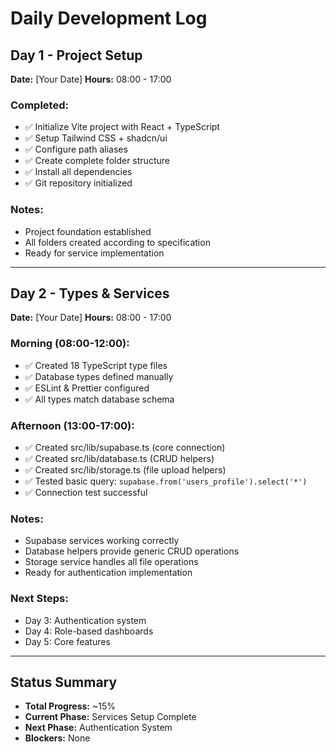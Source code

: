 # Daily Development Log

## Day 1 - Project Setup
**Date:** [Your Date]
**Hours:** 08:00 - 17:00

### Completed:
- ✅ Initialize Vite project with React + TypeScript
- ✅ Setup Tailwind CSS + shadcn/ui
- ✅ Configure path aliases
- ✅ Create complete folder structure
- ✅ Install all dependencies
- ✅ Git repository initialized

### Notes:
- Project foundation established
- All folders created according to specification
- Ready for service implementation

---

## Day 2 - Types & Services
**Date:** [Your Date]
**Hours:** 08:00 - 17:00

### Morning (08:00-12:00):
- ✅ Created 18 TypeScript type files
- ✅ Database types defined manually
- ✅ ESLint & Prettier configured
- ✅ All types match database schema

### Afternoon (13:00-17:00):
- ✅ Created src/lib/supabase.ts (core connection)
- ✅ Created src/lib/database.ts (CRUD helpers)
- ✅ Created src/lib/storage.ts (file upload helpers)
- ✅ Tested basic query: `supabase.from('users_profile').select('*')`
- ✅ Connection test successful

### Notes:
- Supabase services working correctly
- Database helpers provide generic CRUD operations
- Storage service handles all file operations
- Ready for authentication implementation

### Next Steps:
- Day 3: Authentication system
- Day 4: Role-based dashboards
- Day 5: Core features

---

## Status Summary
- **Total Progress:** ~15%
- **Current Phase:** Services Setup Complete
- **Next Phase:** Authentication System
- **Blockers:** None